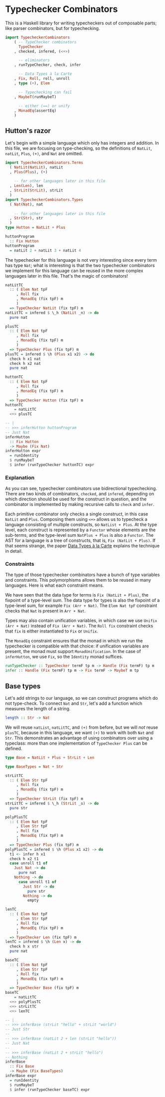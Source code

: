 # Typechecker Combinators

This is a Haskell library for writing typecheckers out of composable parts;
like parser combinators, but for typechecking.

```haskell
import TypecheckerCombinators
    ( -- TypeChecker combinators
      TypeChecker
    , checked, infered, (<+>)

      -- eliminators
    , runTypeChecker, check, infer

      -- Data Types à la Carte
    , Fix, Roll, roll, unroll
    , type (+), Elem

      -- Typechecking can fail
    , MaybeT(runMaybeT)
    
      -- either (==) or unify
    , MonadEq(assertEq)
    )
```

## Hutton's razor

Let's begin with a simple language which only has integers and addition.
In this file, we are focusing on type-checking, so the definitions of
`NatLit`, `natLit`, `Plus`, `(+)`, and `Nat` are omitted.

```haskell
import TypecheckerCombinators.Terms
  ( NatLit(NatLit), natLit
  , Plus(Plus), (+)
  
    -- for other languages later in this file
  , Len(Len), len
  , StrLit(StrLit), strLit
  )
import TypecheckerCombinators.Types
  ( Nat(Nat), nat
  
    -- for other languages later in this file
  , Str(Str), str
  )
type Hutton = NatLit + Plus

huttonProgram
  :: Fix Hutton
huttonProgram
  = natLit 2 + natLit 3 + natLit 4
```

The typechecker for this language is not very interesting since every term
has type `Nat`; what is interesting is that the two typechecker combinators
we implement for this language can be reused in the more complex languages
later in this file. That's the magic of combinators!

```haskell
natLitTC
  :: ( Elem Nat tpF
     , Roll fix
     , MonadEq (fix tpF) m
     )
  => TypeChecker NatLit (fix tpF) m
natLitTC = infered $ \_h (NatLit _n) -> do
  pure nat

plusTC
  :: ( Elem Nat tpF
     , Roll fix
     , MonadEq (fix tpF) m
     )
  => TypeChecker Plus (fix tpF) m
plusTC = infered $ \h (Plus x1 x2) -> do
  check h x1 nat
  check h x2 nat
  pure nat

huttonTC
  :: ( Elem Nat tpF
     , Roll fix
     , MonadEq (fix tpF) m
     )
  => TypeChecker Hutton (fix tpF) m
huttonTC
    = natLitTC
  <+> plusTC

-- |
-- >>> inferHutton huttonProgram
-- Just Nat
inferHutton
  :: Fix Hutton
  -> Maybe (Fix Nat)
inferHutton expr
  = runIdentity
  $ runMaybeT
  $ infer (runTypeChecker huttonTC) expr
```

### Explanation

As you can see, typechecker combinators use bidirectional typechecking. There
are two kinds of combinators, `checked`, and `infered`, depending on which
direction should be used for the construct in question, and the combinator is
implemented by making recursive calls to `check` and `infer`.

Each primitive combinator only checks a single construct, in this case
`NatLit` and `Plus`. Composing them using `<+>` allows us to typecheck a
language consisting of multiple constructs, so `NatList + Plus`. At the type
level, each construct is represented by a `Functor` whose elements are the
sub-terms, and the type-level sum `NatPlus + Plus` is also a `Functor`. The
AST for a language is a tree of constructs, that is, `Fix (NatLit + Plus)`.
If that seems strange, the paper
[Data Types à la Carte](https://www.cambridge.org/core/journals/journal-of-functional-programming/article/data-types-a-la-carte/14416CB20C4637164EA9F77097909409)
explains the technique in detail.

### Constraints

The type of those typechecker combinators have a bunch of type variables and
constraints. This polymorphisms allows them to be reused in many languages.
Here is what each constraint means.

We have seen that the data type for terms is `Fix (NatLit + Plus)`, the
fixpoint of a type-level sum. The data type for types is also the fixpoint of
a type-level sum, for example `Fix (Arr + Nat)`. The `Elem Nat tpF`
constraint checks that `Nat` is present in `Arr + Nat`.

Types may also contain unification variables, in which case we use `Unifix
(Arr + Nat)` instead of `Fix (Arr + Nat)`. The `Roll fix` constraint checks
that `fix` is either instantiated to `Fix` or `Unifix`.

The `MonadEq` constraint ensures that the monad in which we run the
typechecker is compatible with that choice: if unification variables are
present, the monad must support `MonadUnification`. In the case of
`inferHutton`, we use `Fix`, so the `Identity` monad suffices.

```haskell
runTypeChecker :: TypeChecker termF tp m -> Handle (Fix termF) tp m
infer :: Handle (Fix termF) tp m -> Fix termF -> MaybeT m tp
```

## Base types

Let's add strings to our language, so we can construct programs which do not
type-check. To connect `Nat` and `Str`, let's add a function which measures
the length of a string.

```haskell
length :: Str -> Nat
```

We will reuse `natList`, `natLitTC`, and `(+)` from before, but we will _not_
reuse `plusTC`, because in this language, we want `(+)` to work with both
`Nat` and `Str`. This demonstrates an advantage of using combinators over
using a typeclass: more than one implementation of `TypeChecker Plus` can be
defined.

```haskell
type Base = NatLit + Plus + StrLit + Len

type BaseTypes = Nat + Str

strLitTC
  :: ( Elem Str tpF
     , Roll fix
     , MonadEq (fix tpF) m
     )
  => TypeChecker StrLit (fix tpF) m
strLitTC = infered $ \_h (StrLit _s) -> do
  pure str

polyPlusTC
  :: ( Elem Nat tpF
     , Elem Str tpF
     , Roll fix
     , MonadEq (fix tpF) m
     )
  => TypeChecker Plus (fix tpF) m
polyPlusTC = infered $ \h (Plus x1 x2) -> do
  t1 <- infer h x1
  check h x2 t1
  case unroll t1 of
    Just Nat -> do
      pure nat
    Nothing -> do
      case unroll t1 of
        Just Str -> do
          pure str
        Nothing -> do
          empty

lenTC
  :: ( Elem Nat tpF
     , Elem Str tpF
     , Roll fix
     , MonadEq (fix tpF) m
     )
  => TypeChecker Len (fix tpF) m
lenTC = infered $ \h (Len x) -> do
  check h x str
  pure nat

baseTC
  :: ( Elem Nat tpF
     , Elem Str tpF
     , Roll fix
     , MonadEq (fix tpF) m
     )
  => TypeChecker Base (fix tpF) m
baseTC
    = natLitTC
  <+> polyPlusTC
  <+> strLitTC
  <+> lenTC

-- |
-- >>> inferBase (strLit "hello" + strLit "world")
-- Just Str
--
-- >>> inferBase (natLit 2 + len (strLit "hello"))
-- Just Nat
--
-- >>> inferBase (natLit 2 + strLit "hello")
-- Nothing
inferBase
  :: Fix Base
  -> Maybe (Fix BaseTypes)
inferBase expr
  = runIdentity
  $ runMaybeT
  $ infer (runTypeChecker baseTC) expr
```

